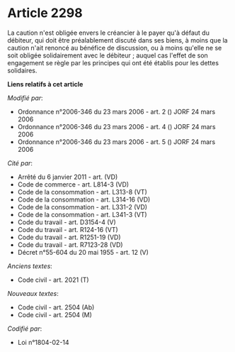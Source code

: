 # Article 2298

La caution n'est obligée envers le créancier à le payer qu'à défaut du débiteur, qui doit être préalablement discuté dans ses
biens, à moins que la caution n'ait renoncé au bénéfice de discussion, ou à moins qu'elle ne se soit obligée solidairement
avec le débiteur ; auquel cas l'effet de son engagement se règle par les principes qui ont été établis pour les dettes
solidaires.

**Liens relatifs à cet article**

_Modifié par_:

  - Ordonnance n°2006-346 du 23 mars 2006 - art. 2 () JORF 24 mars 2006
  - Ordonnance n°2006-346 du 23 mars 2006 - art. 4 () JORF 24 mars 2006
  - Ordonnance n°2006-346 du 23 mars 2006 - art. 5 () JORF 24 mars 2006

_Cité par_:

  - Arrêté du 6 janvier 2011 - art. (VD)
  - Code de commerce - art. L814-3 (VD)
  - Code de la consommation - art. L313-8 (VT)
  - Code de la consommation - art. L314-16 (VD)
  - Code de la consommation - art. L331-2 (VD)
  - Code de la consommation - art. L341-3 (VT)
  - Code du travail - art. D3154-4 (V)
  - Code du travail - art. R124-16 (VT)
  - Code du travail - art. R1251-19 (VD)
  - Code du travail - art. R7123-28 (VD)
  - Décret n°55-604 du 20 mai 1955 - art. 12 (V)

_Anciens textes_:

  - Code civil - art. 2021 (T)

_Nouveaux textes_:

  - Code civil - art. 2504 (Ab)
  - Code civil - art. 2504 (M)

_Codifié par_:

  - Loi n°1804-02-14
